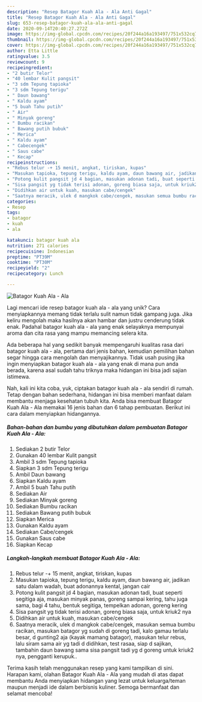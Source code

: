 ```yaml
---
description: "Resep Batagor Kuah Ala - Ala Anti Gagal"
title: "Resep Batagor Kuah Ala - Ala Anti Gagal"
slug: 653-resep-batagor-kuah-ala-ala-anti-gagal
date: 2020-09-14T20:40:27.272Z
image: https://img-global.cpcdn.com/recipes/20f244a16a193497/751x532cq70/batagor-kuah-ala-ala-foto-resep-utama.jpg
thumbnail: https://img-global.cpcdn.com/recipes/20f244a16a193497/751x532cq70/batagor-kuah-ala-ala-foto-resep-utama.jpg
cover: https://img-global.cpcdn.com/recipes/20f244a16a193497/751x532cq70/batagor-kuah-ala-ala-foto-resep-utama.jpg
author: Etta Little
ratingvalue: 3.5
reviewcount: 9
recipeingredient:
- "2 butir Telor"
- "40 lembar Kulit pangsit"
- "3 sdm Tepung tapioka"
- "3 sdm Tepung terigu"
- " Daun bawang"
- " Kaldu ayam"
- "5 buah Tahu putih"
- " Air"
- " Minyak goreng"
- " Bumbu racikan"
- " Bawang putih bubuk"
- " Merica"
- " Kaldu ayam"
- " Cabecengek"
- " Saus cabe"
- " Kecap"
recipeinstructions:
- "Rebus telur -+ 15 menit, angkat, tiriskan, kupas"
- "Masukan tapioka, tepung terigu, kaldu ayam, daun bawang air, jadikan satu dalam wadah, buat adonannya kental, jangan cair"
- "Potong kulit pangsit jd 4 bagian, masukan adonan tadi, buat seperti segitiga aja, masukan minyak panas, goreng sampai kering, tahu juga sama, bagi 4 tahu, bentuk segitiga, tempelkan adonan, goreng kering"
- "Sisa pangsit yg tidak terisi adonan, goreng biasa saja, untuk kriuk2 nya"
- "Didihkan air untuk kuah, masukan cabe/cengek"
- "Saatnya meracik, ulek d mangkok cabe/cengek, masukan semua bumbu racikan, masukan batagor yg sudah di goreng tadi, kalo gamau terlalu besar, d gunting2 aja (kayak mamang batagor), masukan telur rebus, lalu siram sama air yg tadi d didihkan, test rasaa, siap d sajikan, tambahin daun bawang sama sisa pangsit tadi yg d goreng untuk kriuk2 nya, pengganti kerupuk.."
categories:
- Resep
tags:
- batagor
- kuah
- ala

katakunci: batagor kuah ala 
nutrition: 271 calories
recipecuisine: Indonesian
preptime: "PT39M"
cooktime: "PT30M"
recipeyield: "2"
recipecategory: Lunch

---
```



![Batagor Kuah Ala - Ala](https://img-global.cpcdn.com/recipes/20f244a16a193497/751x532cq70/batagor-kuah-ala-ala-foto-resep-utama.jpg)

Lagi mencari ide resep batagor kuah ala - ala yang unik? Cara menyiapkannya memang tidak terlalu sulit namun tidak gampang juga. Jika keliru mengolah maka hasilnya akan hambar dan justru cenderung tidak enak. Padahal batagor kuah ala - ala yang enak selayaknya mempunyai aroma dan cita rasa yang mampu memancing selera kita.



Ada beberapa hal yang sedikit banyak mempengaruhi kualitas rasa dari batagor kuah ala - ala, pertama dari jenis bahan, kemudian pemilihan bahan segar hingga cara mengolah dan menyajikannya. Tidak usah pusing jika ingin menyiapkan batagor kuah ala - ala yang enak di mana pun anda berada, karena asal sudah tahu triknya maka hidangan ini bisa jadi sajian istimewa.


Nah, kali ini kita coba, yuk, ciptakan batagor kuah ala - ala sendiri di rumah. Tetap dengan bahan sederhana, hidangan ini bisa memberi manfaat dalam membantu menjaga kesehatan tubuh kita. Anda bisa membuat Batagor Kuah Ala - Ala memakai 16 jenis bahan dan 6 tahap pembuatan. Berikut ini cara dalam menyiapkan hidangannya.

<!--inarticleads1-->

##### Bahan-bahan dan bumbu yang dibutuhkan dalam pembuatan Batagor Kuah Ala - Ala:

1. Sediakan 2 butir Telor
1. Gunakan 40 lembar Kulit pangsit
1. Ambil 3 sdm Tepung tapioka
1. Siapkan 3 sdm Tepung terigu
1. Ambil  Daun bawang
1. Siapkan  Kaldu ayam
1. Ambil 5 buah Tahu putih
1. Sediakan  Air
1. Sediakan  Minyak goreng
1. Sediakan  Bumbu racikan
1. Sediakan  Bawang putih bubuk
1. Siapkan  Merica
1. Gunakan  Kaldu ayam
1. Sediakan  Cabe/cengek
1. Gunakan  Saus cabe
1. Siapkan  Kecap




<!--inarticleads2-->

##### Langkah-langkah membuat Batagor Kuah Ala - Ala:

1. Rebus telur -+ 15 menit, angkat, tiriskan, kupas
1. Masukan tapioka, tepung terigu, kaldu ayam, daun bawang air, jadikan satu dalam wadah, buat adonannya kental, jangan cair
1. Potong kulit pangsit jd 4 bagian, masukan adonan tadi, buat seperti segitiga aja, masukan minyak panas, goreng sampai kering, tahu juga sama, bagi 4 tahu, bentuk segitiga, tempelkan adonan, goreng kering
1. Sisa pangsit yg tidak terisi adonan, goreng biasa saja, untuk kriuk2 nya
1. Didihkan air untuk kuah, masukan cabe/cengek
1. Saatnya meracik, ulek d mangkok cabe/cengek, masukan semua bumbu racikan, masukan batagor yg sudah di goreng tadi, kalo gamau terlalu besar, d gunting2 aja (kayak mamang batagor), masukan telur rebus, lalu siram sama air yg tadi d didihkan, test rasaa, siap d sajikan, tambahin daun bawang sama sisa pangsit tadi yg d goreng untuk kriuk2 nya, pengganti kerupuk..




Terima kasih telah menggunakan resep yang kami tampilkan di sini. Harapan kami, olahan Batagor Kuah Ala - Ala yang mudah di atas dapat membantu Anda menyiapkan hidangan yang lezat untuk keluarga/teman maupun menjadi ide dalam berbisnis kuliner. Semoga bermanfaat dan selamat mencoba!
